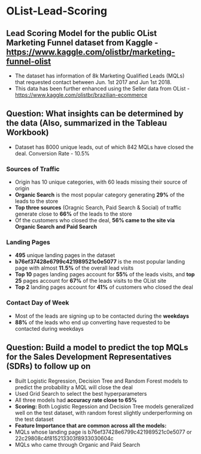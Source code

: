 # OList-Lead-Scoring

## Lead Scoring Model for the public OList Marketing Funnel dataset from Kaggle - https://www.kaggle.com/olistbr/marketing-funnel-olist

- The dataset has information of 8k Marketing Qualified Leads (MQLs) that requested contact between Jun. 1st 2017 and Jun 1st 2018.
- This data has been further enhanced using the Seller data from OList - https://www.kaggle.com/olistbr/brazilian-ecommerce
 
## Question: What insights can be determined by the data (Also, summarized in the Tableau Workbook)

- Dataset has 8000 unique leads, out of which 842 MQLs have closed the deal. Conversion Rate - 10.5%

### Sources of Traffic
- Origin has 10 unique categories, with 60 leads missing their source of origin
- **Organic Search** is the most popular category generating **29%** of the leads to the store
- **Top three sources** (Oragnic Search, Paid Search & Social) of traffic generate close to **66%** of the leads to the store
- Of the customers who closed the deal, **56%  came to the site via Organic Search and Paid Search**

### Landing Pages
- **495** unique landing pages in the dataset
- **b76ef37428e6799c421989521c0e5077** is the most popular landing page with almost **11.5%** of the overall lead visits 
- **Top 10** pages landing pages account for **55%** of the leads visits, and **top 25** pages account for **67%** of the leads visits to the OList site
- **Top 2** landing pages account for **41%** of customers who closed the deal

### Contact Day of Week
- Most of the leads are signing up to be contacted during the **weekdays**
- **88%** of the leads who end up converting have requested to be contacted during weekdays


## Question: Build a model to predict the top MQLs for the Sales Development Representatives (SDRs) to follow up on

- Built Logistic Regression, Decision Tree and Random Forest models to predict the probability a MQL will close the deal
- Used Grid Search to select the best hyperparameters
- All three models had **accuracy rate close to 65%**
- **Scoring:** Both Logistic Regession and Decision Tree models generalized well on the test dataset, with random forest slightly underperforming on the test dataset
- **Feature Importance that are common across all the models:**
 - MQLs whose landing page is b76ef37428e6799c421989521c0e5077 or 22c29808c4f815213303f8933030604c 
 - MQLs who came through Organic and Paid Search 
